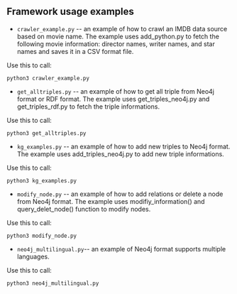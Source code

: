 ## Framework usage examples

- ``crawler_example.py`` -- an example of how to crawl an IMDB data source based on movie name. The example uses add_python.py  to fetch the following movie information: director names, writer names, and star names and saves it in a CSV format file. 

Use this to call:
```#!bash
python3 crawler_example.py
```

- ``get_alltriples.py``  -- an example of how to get all triple from Neo4j format or RDF format. The example uses get_triples_neo4j.py and get_triples_rdf.py  to fetch the triple informations. 

Use this to call:
```#!bash
python3 get_alltriples.py
```

- ``kg_examples.py`` -- an example of how to add new triples to Neo4j format. The example uses add_triples_neo4j.py to add new triple informations. 

Use this to call:
```#!bash
python3 kg_examples.py
```

- ``modify_node.py`` -- an example of how to add relations or delete a node from Neo4j format. The example uses modifiy_information() and query_delet_node() function to modify nodes. 

Use this to call:
```#!bash
python3 modify_node.py
```
- ``neo4j_multilingual.py``-- an example of Neo4j format supports multiple languages. 

Use this to call:
```#!bash
python3 neo4j_multilingual.py
```
